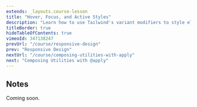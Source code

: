 ```yaml
---
extends: _layouts.course-lesson
title: "Hover, Focus, and Active Styles"
description: "Learn how to use Tailwind's variant modifiers to style elements in different states."
titleBorder: true
hideTableOfContents: true
vimeoId: 347138247
prevUrl: "/course/responsive-design"
prev: "Responsive Design"
nextUrl: "/course/composing-utilities-with-apply"
next: "Composing Utilities with @apply"
---
```


## Notes

Coming soon.

